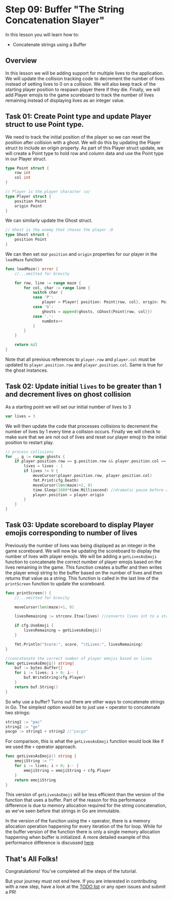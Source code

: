 # Step 09: Buffer "The String Concatenation Slayer"

In this lesson you will learn how to:

- Concatenate strings using a Buffer

## Overview

In this lesson we will be adding support for multiple lives to the application. We will update the collision tracking code to decrement the number of lives instead of setting lives to 0 on a collision. We will also keep track of the starting player position to respawn player there if they die. Finally, we will add Player emojis to the game scoreboard to track the number of lives remaining instead of displaying lives as an integer value.

## Task 01: Create Point type and update Player struct to use Point type.

We need to track the initial position of the player so we can reset the position after collision with a ghost. We will do this by updating the Player struct to include an origin property. As part of this Player struct update, we will create a Point type to hold row and column data and use the Point type in our Player struct.

```go
type Point struct {
    row int
    col int
}

// Player is the player character \o/
type Player struct {
    position Point
    origin Point
}
```

We can similarly update the Ghost struct.

```go
// Ghost is the enemy that chases the player :O
type Ghost struct {
    position Point
}
```

We can then set our `position` and `origin` properties for our player in the `loadMaze` function

```go
func loadMaze() error {
    //...omitted for brevity

    for row, line := range maze {
        for col, char := range line {
            switch char {
            case 'P':
                player = Player{ position: Point{row, col}, origin: Point{row, col}}
            case 'G':
                ghosts = append(ghosts, &Ghost{Point{row, col}})
            case '.':
                numDots++
            }
        }
    }

    return nil
}
```

Note that all previous references to `player.row` and `player.col` must be updated to `player.position.row` and `player.position.col`. Same is true for the ghost instances.

## Task 02: Update initial `lives` to be greater than 1 and decrement lives on ghost collision

As a starting point we will set our initial number of lives to 3

```go
var lives = 3
```
We will then update the code that processes collisions to decrement the number of lives by 1 every time a collision occurs. Finally we will check to make sure that we are not out of lives and reset our player emoji to the initial position to restart play. 

```go
// process collisions
for _, g := range ghosts {
    if player.position.row == g.position.row && player.position.col == g.position.col {
        lives = lives - 1
        if lives != 0 {
            moveCursor(player.position.row, player.position.col)
            fmt.Print(cfg.Death)
            moveCursor(len(maze)+2, 0)
            time.Sleep(1000*time.Millisecond) //dramatic pause before resetting player position
            player.position = player.origin
        }
    }
}
```

## Task 03: Update scoreboard to display Player emojis corresponding to number of lives

Previously the number of lives was being displayed as an integer in the game scoreboard. We will now be updating the scoreboard to display the number of lives with player emojis. We will be adding a `getLivesAsEmoji` function to concatenate the correct number of player emojis based on the lives remaining in the game. This function creates a buffer and then writes the player emoji string to the buffer based on the number of lives and then returns that value as a string. This function is called in the last line of the `printScreen` function to update the scoreboard.

```go
func printScreen() {
    //...omitted for brevity

    moveCursor(len(maze)+1, 0)

    livesRemaining := strconv.Itoa(lives) //converts lives int to a string

    if cfg.UseEmoji {
        livesRemaining = getLivesAsEmoji()
    }

    fmt.Println("Score:", score, "\tLives:", livesRemaining)
}

//concatenate the correct number of player emojis based on lives
func getLivesAsEmoji() string{
    buf := bytes.Buffer{}
    for i := lives; i > 0; i-- {
        buf.WriteString(cfg.Player)
    }
    return buf.String()
}
```

So why use a buffer? Turns out there are other ways to concatenate strings in Go. The simplest option would be to just use `+` operator to concatenate two strings:

```go
string1 := "pac"
string2 := "go"
pacgo := string1 + string2 //"pacgo"
```

For comparison, this is what the `getLivesAsEmoji` function would look like if we used the `+` operator approach.

```go
func getLivesAsEmoji() string {
    emojiString := ""
    for i := lives; i > 0; i-- {
        emojiString = emojiString + cfg.Player
    }
    return emojiString
}
```

This version of `getLivesAsEmoji` will be less efficient than the version of the function that uses a buffer. Part of the reason for this performance difference is due to memory allocation required for the string concatenation, as we've seen before that strings in Go are immutable. 

In the version of the function using the `+` operator, there is a memory allocation operation happening for every iteration of the for loop. While for the buffer version of the function there is only a single memory allocation happening when buffer is initialized. A more detailed example of this performance difference is discussed [here](https://billglover.me/2019/03/13/learn-go-by-concatenating-strings/)

## That's All Folks!

Congratulations! You've completed all the steps of the tutorial.

But your journey must not end here. If you are interested in contributing with a new step, have a look at the [TODO list](../TODO.md) or any open issues and submit a PR!
